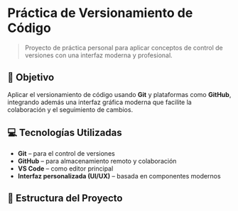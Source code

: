 # Práctica de Versionamiento de Código

> Proyecto de práctica personal para aplicar conceptos de control de versiones con una interfaz moderna y profesional.

## 🧠 Objetivo

Aplicar el versionamiento de código usando **Git** y plataformas como **GitHub**, integrando además una interfaz gráfica moderna que facilite la colaboración y el seguimiento de cambios.

## 💻 Tecnologías Utilizadas

- **Git** – para el control de versiones
- **GitHub** – para almacenamiento remoto y colaboración
- **VS Code** – como editor principal
- **Interfaz personalizada (UI/UX)** – basada en componentes modernos

## 📁 Estructura del Proyecto

